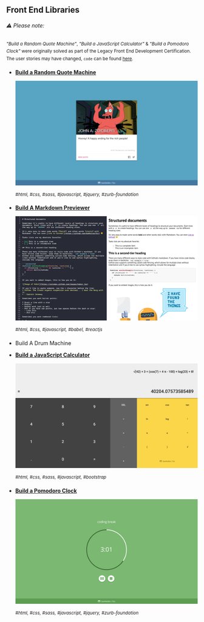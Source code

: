 ## Front End Libraries

###### :warning: Please note:

<sup>_"Build a Random Quote Machine"_, _"Build a JavaScript Calculator"_ & _"Build a Pomodoro Clock"_ were originally solved as part of the Legacy Front End Development Certification. The user stories may have changed, `code` can be found [here](https://github.com/bomholtm/fcc/tree/master/legacy_front_end_development).</sup>

- [**Build a Random Quote Machine**](https://bomholtm.github.io/fcc/legacy_front_end_development/random_quote_machine)

  [![](../_assets/README/random_quote_machine.png)](https://bomholtm.github.io/fcc/legacy_front_end_development/random_quote_machine)

  <sup>_#html, #css, #sass, #javascript, #jquery, #zurb-foundation_</sup>

- [**Build A Markdown Previewer**](https://bomholtm.github.io/fcc/front_end_libraries/markdown_previewer)

  [![](../_assets/README/markdown_previewer.png)](https://bomholtm.github.io/fcc/front_end_libraries/markdown_previewer)

  <sup>_#html, #css, #javascript, #babel, #reactjs_</sup>

- Build A Drum Machine

- [**Build a JavaScript Calculator**](https://bomholtm.github.io/fcc/legacy_front_end_development/js_calculator)

  [![](../_assets/README/js_calculator.png)](https://bomholtm.github.io/fcc/legacy_front_end_development/js_calculator)

  <sup>_#html, #css, #sass, #javascript, #bootstrap_</sup>

- [**Build a Pomodoro Clock**](https://bomholtm.github.io/fcc/legacy_front_end_development/pomodoro_clock)

  [![](../_assets/README/pomodoro_clock.png)](https://bomholtm.github.io/fcc/legacy_front_end_development/pomodoro_clock)

  <sup>_#html, #css, #sass, #javascript, #jquery, #zurb-foundation_</sup>
